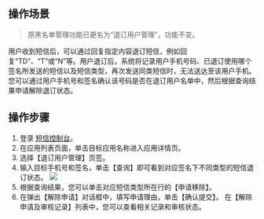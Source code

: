 ## 操作场景
>原黑名单管理功能已更名为“退订用户管理”，功能不变。

用户收到短信后，可以通过回复指定内容退订短信，例如回复“TD”、“T”或“N”等。用户退订后，系统将记录用户手机号码、已退订使用哪个签名所发送的短信以及短信类型，再次发送同类短信时，无法送达至该用户手机。您可以通过用户手机号和签名确认该号码是否在退订用户名单中，然后根据查询结果申请解除退订状态。

## 操作步骤
1. 登录 [短信控制台](https://console.cloud.tencent.com/sms)。
2. 在应用列表页面，单击目标应用名称进入应用详情页。
3. 选择【退订用户管理】页签。
4. 输入目标手机号和签名，单击【查询】即可看到对应签名下不同类型的短信退订状态。
 ![](https://main.qcloudimg.com/raw/47cce8dd803655b5ee5a536abe65a026.png)
5. 根据查询结果，您可以单击对应短信类型所在行的【申请移除】。
6. 在弹出【解除申请】对话框中，填写申请理由，单击【确认提交】。
 在【解除申请及审核记录】列表中，您可以查看相关记录和审核状态。
